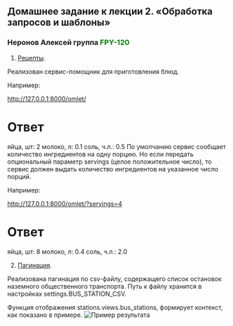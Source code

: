 ## Домашнее задание к лекции 2. «Обработка запросов и шаблоны»

### Неронов Алексей группа <span style="color:green">**FPY-120**</span>

1. [Рецепты](./recipes).

Реализован сервис-помощник для приготовления блюд.

Например:

http://127.0.0.1:8000/omlet/

# Ответ
яйца, шт: 2
молоко, л: 0.1
соль, ч.л.: 0.5
По умолчанию сервис сообщает количество ингредиентов на одну порцию. Но если передать опциональный параметр servings (целое положительное число), то сервис должен выдать количество ингредиентов на указанное число порций.

Например:

http://127.0.0.1:8000/omlet/?servings=4

# Ответ
яйца, шт: 8
молоко, л: 0.4
соль, ч.л.: 2.0

2. [Пагинация](./pagination).

Реализована пагинация по csv-файлу, содержащего список остановок наземного общественного транспорта.
Путь к файлу хранится в настройках settings.BUS_STATION_CSV.

Функция отображения stations.views.bus_stations, формирует контекст, как показано в примере.
![Пример результата](./res/result.png)
